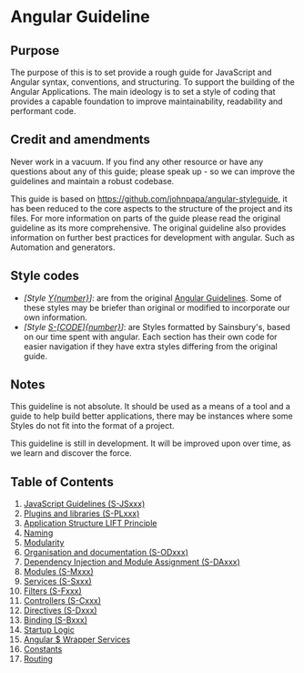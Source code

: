 # Angular Guideline

## Purpose
The purpose of this is to set provide a rough guide for JavaScript and Angular syntax, conventions, and structuring. To support the building of the Angular Applications. The main ideology is to set a style of coding that provides a capable foundation to improve maintainability, readability and performant code.

## Credit and amendments
Never work in a vacuum. If you find any other resource or have any questions about any of this guide; please speak up - so we can improve the guidelines and maintain a robust codebase.

This guide is based on https://github.com/johnpapa/angular-styleguide, it has been reduced to the core aspects to the structure of the project and its files. For more information on parts of the guide please read the original guideline as its more comprehensive. The original guideline also provides information on further best practices for development with angular. Such as Automation and generators.

## Style codes
* *[Style [Y{number}](./#style-y001)]*: are from the original [Angular Guidelines](https://github.com/johnpapa/angular-styleguide). Some of these styles may be briefer than original or modified to incorporate our own information.
* *[Style [S-[CODE]{number}](./js-guidelines.md#s-js001)]*: are Styles formatted by Sainsbury's, based on our time spent with angular. Each section has their own code for easier navigation if they have extra styles differing from the original guide.

## Notes
This guideline is not absolute. It should be used as a means of a tool and a guide to help build better applications, there may be instances where some Styles do not fit into the format of a project.

This guideline is still in development. It will be improved upon over time, as we learn and discover the force.

## Table of Contents
  1. [JavaScript Guidelines (S-JSxxx)](./lib/js-guidelines.md)
  1. [Plugins and libraries (S-PLxxx)](./lib/plugins-libraries.md)
  1. [Application Structure LIFT Principle](./lib/lift-principle.md)
  1. [Naming](./lib/naming.md)
  1. [Modularity](./lib/modularity.md)
  1. [Organisation and documentation (S-ODxxx)](./lib/organisation-documentation.md)
  1. [Dependency Injection and Module Assignment (S-DAxxx)](./lib/di-assignment.md)
  1. [Modules (S-Mxxx)](./lib/modules.md)
  1. [Services (S-Sxxx)](./lib/services.md)
  1. [Filters (S-Fxxx)](./lib/filters.md)
  1. [Controllers (S-Cxxx)](./lib/controllers.md)
  1. [Directives (S-Dxxx)](./lib/directives.md)
  1. [Binding (S-Bxxx)](./lib/binding.md)
  1. [Startup Logic](./lib/startup-logic.md)
  1. [Angular $ Wrapper Services](./lib/$-services.md)
  1. [Constants](./lib/constants.md)
  1. [Routing](./lib/routing.md)
